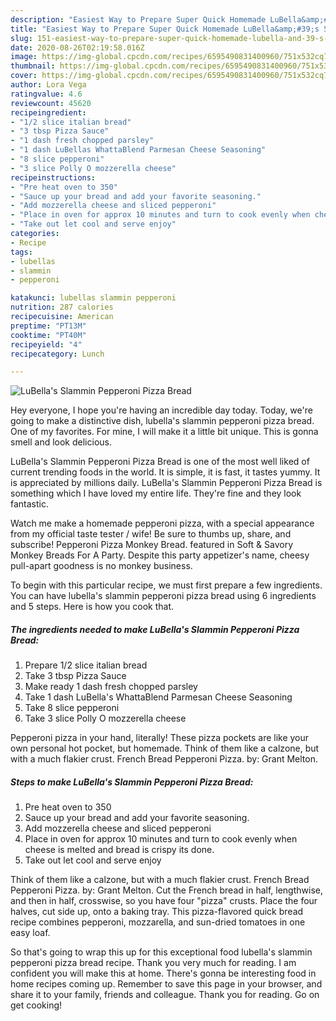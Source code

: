 ```yaml
---
description: "Easiest Way to Prepare Super Quick Homemade LuBella&amp;#39;s Slammin Pepperoni Pizza Bread"
title: "Easiest Way to Prepare Super Quick Homemade LuBella&amp;#39;s Slammin Pepperoni Pizza Bread"
slug: 151-easiest-way-to-prepare-super-quick-homemade-lubella-and-39-s-slammin-pepperoni-pizza-bread
date: 2020-08-26T02:19:58.016Z
image: https://img-global.cpcdn.com/recipes/6595490831400960/751x532cq70/lubellas-slammin-pepperoni-pizza-bread-recipe-main-photo.jpg
thumbnail: https://img-global.cpcdn.com/recipes/6595490831400960/751x532cq70/lubellas-slammin-pepperoni-pizza-bread-recipe-main-photo.jpg
cover: https://img-global.cpcdn.com/recipes/6595490831400960/751x532cq70/lubellas-slammin-pepperoni-pizza-bread-recipe-main-photo.jpg
author: Lora Vega
ratingvalue: 4.6
reviewcount: 45620
recipeingredient:
- "1/2 slice italian bread"
- "3 tbsp Pizza Sauce"
- "1 dash fresh chopped parsley"
- "1 dash LuBellas WhattaBlend Parmesan Cheese Seasoning"
- "8 slice pepperoni"
- "3 slice Polly O mozzerella cheese"
recipeinstructions:
- "Pre heat oven to 350"
- "Sauce up your bread and add your favorite seasoning."
- "Add mozzerella cheese and sliced pepperoni"
- "Place in oven for approx 10 minutes and turn to cook evenly when cheese is melted and bread is crispy its done."
- "Take out let cool and serve enjoy"
categories:
- Recipe
tags:
- lubellas
- slammin
- pepperoni

katakunci: lubellas slammin pepperoni 
nutrition: 287 calories
recipecuisine: American
preptime: "PT13M"
cooktime: "PT40M"
recipeyield: "4"
recipecategory: Lunch

---
```



![LuBella&#39;s Slammin Pepperoni Pizza Bread](https://img-global.cpcdn.com/recipes/6595490831400960/751x532cq70/lubellas-slammin-pepperoni-pizza-bread-recipe-main-photo.jpg)

Hey everyone, I hope you're having an incredible day today. Today, we're going to make a distinctive dish, lubella&#39;s slammin pepperoni pizza bread. One of my favorites. For mine, I will make it a little bit unique. This is gonna smell and look delicious.

LuBella&#39;s Slammin Pepperoni Pizza Bread is one of the most well liked of current trending foods in the world. It is simple, it is fast, it tastes yummy. It is appreciated by millions daily. LuBella&#39;s Slammin Pepperoni Pizza Bread is something which I have loved my entire life. They're fine and they look fantastic.

Watch me make a homemade pepperoni pizza, with a special appearance from my official taste tester / wife! Be sure to thumbs up, share, and subscribe! Pepperoni Pizza Monkey Bread. featured in Soft &amp; Savory Monkey Breads For A Party. Despite this party appetizer&#39;s name, cheesy pull-apart goodness is no monkey business.


To begin with this particular recipe, we must first prepare a few ingredients. You can have lubella&#39;s slammin pepperoni pizza bread using 6 ingredients and 5 steps. Here is how you cook that.

<!--inarticleads1-->

##### The ingredients needed to make LuBella&#39;s Slammin Pepperoni Pizza Bread:

1. Prepare 1/2 slice italian bread
1. Take 3 tbsp Pizza Sauce
1. Make ready 1 dash fresh chopped parsley
1. Take 1 dash LuBella&#39;s WhattaBlend Parmesan Cheese Seasoning
1. Take 8 slice pepperoni
1. Take 3 slice Polly O mozzerella cheese


Pepperoni pizza in your hand, literally! These pizza pockets are like your own personal hot pocket, but homemade. Think of them like a calzone, but with a much flakier crust. French Bread Pepperoni Pizza. by: Grant Melton. 

<!--inarticleads2-->

##### Steps to make LuBella&#39;s Slammin Pepperoni Pizza Bread:

1. Pre heat oven to 350
1. Sauce up your bread and add your favorite seasoning.
1. Add mozzerella cheese and sliced pepperoni
1. Place in oven for approx 10 minutes and turn to cook evenly when cheese is melted and bread is crispy its done.
1. Take out let cool and serve enjoy


Think of them like a calzone, but with a much flakier crust. French Bread Pepperoni Pizza. by: Grant Melton. Cut the French bread in half, lengthwise, and then in half, crosswise, so you have four &#34;pizza&#34; crusts. Place the four halves, cut side up, onto a baking tray. This pizza-flavored quick bread recipe combines pepperoni, mozzarella, and sun-dried tomatoes in one easy loaf. 

So that's going to wrap this up for this exceptional food lubella&#39;s slammin pepperoni pizza bread recipe. Thank you very much for reading. I am confident you will make this at home. There's gonna be interesting food in home recipes coming up. Remember to save this page in your browser, and share it to your family, friends and colleague. Thank you for reading. Go on get cooking!
